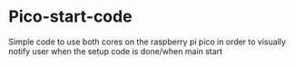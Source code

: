 # Pico-start-code
Simple code to use both cores on the raspberry pi pico in order to visually notify user when the setup code is done/when main start
